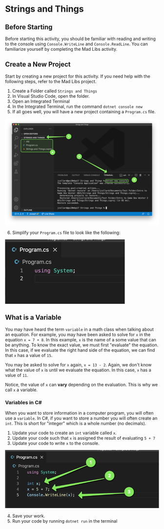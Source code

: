 # Strings and Things

## Before Starting 

Before starting this activity, you should be familiar with reading and writing
to the console using `Console.WriteLine` and `Console.ReadLine`. You can
familiarize yourself by completing the Mad Libs activity.

## Create a New Project

Start by creating a new project for this activity. If you 
need help with the following steps, refer to the Mad Libs
project.

1. Create a Folder called `Strings and Things`
2. In Visual Studio Code, open the folder.
3. Open an Integrated Terminal
4. In the Integrated Terminal, run the command `dotnet console new`
5. If all goes well, you will have a new project containing a `Program.cs` file.

![Initialize Project](images/InitializeProject.png)

6. Simplify your `Program.cs` file to look like the following:

![Simplified](images/Simplified.png)

## What is a Variable

 You may have heard the term `variable` in a math class when talking about an
 equation. For example, you may have been asked to solve for `x` in the equation
 `x = 7 + 8`. In this example, `x` is the name of a some value that can be
 anything. To know the exact value, we must first "evaluate" the equation. In
 this case, if we evaluate the right hand side of the equation, we can find that
 `x` has a value of `15`.

 You may be asked to solve for `x` again, `x = 13 - 2`. Again, we don't know
 what the value of `x` is until we evaluate the equation. In this case, `x` has
 a value of `11`.

 Notice, the value of `x` can **vary** depending on the evaluation. This is why
 we call `x` a variable.

### Variables in C#

When you want to store information in a computer program, you will often use a
`variable`. In C#, if you want to store a number you will often create an `int`. This is short for "integer" which is a whole number (no decimals).

1. Update your code to create an `int` variable called `x`.
2. Update your code such that `x` is assigned the result of evaluating `5 + 7`
3. Update your code to write `x` to the console.

![Create an Int](images/CreateAnInt.png)

4. Save your work.
5. Run your code by running `dotnet run` in the terminal

